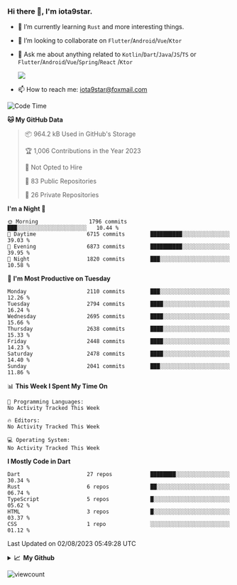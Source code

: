 ### Hi there 👋, I'm iota9star.

- 🌱 I’m currently learning `Rust` and more interesting things.
- 👯 I’m looking to collaborate on `Flutter`/`Android`/`Vue`/`Ktor`
- 💬 Ask me about anything related to `Kotlin`/`Dart`/`Java`/`JS`/`TS` or `Flutter`/`Android`/`Vue`/`Spring`/`React`
  /`Ktor`
  
  ![](https://github-readme-stats.vercel.app/api/top-langs?username=iota9star&show_icons=true&locale=en&layout=compact)
  
- 📫 How to reach me: [iota9star@foxmail.com](iota9star@foxmail.com)


<!--START_SECTION:waka-->
![Code Time](http://img.shields.io/badge/Code%20Time-3%2C090%20hrs%2054%20mins-blue)

**🐱 My GitHub Data** 

> 📦 964.2 kB Used in GitHub's Storage 
 > 
> 🏆 1,006 Contributions in the Year 2023
 > 
> 🚫 Not Opted to Hire
 > 
> 📜 83 Public Repositories 
 > 
> 🔑 26 Private Repositories 
 > 
**I'm a Night 🦉** 

```text
🌞 Morning                1796 commits        ███░░░░░░░░░░░░░░░░░░░░░░   10.44 % 
🌆 Daytime                6715 commits        ██████████░░░░░░░░░░░░░░░   39.03 % 
🌃 Evening                6873 commits        ██████████░░░░░░░░░░░░░░░   39.95 % 
🌙 Night                  1820 commits        ███░░░░░░░░░░░░░░░░░░░░░░   10.58 % 
```
📅 **I'm Most Productive on Tuesday** 

```text
Monday                   2110 commits        ███░░░░░░░░░░░░░░░░░░░░░░   12.26 % 
Tuesday                  2794 commits        ████░░░░░░░░░░░░░░░░░░░░░   16.24 % 
Wednesday                2695 commits        ████░░░░░░░░░░░░░░░░░░░░░   15.66 % 
Thursday                 2638 commits        ████░░░░░░░░░░░░░░░░░░░░░   15.33 % 
Friday                   2448 commits        ████░░░░░░░░░░░░░░░░░░░░░   14.23 % 
Saturday                 2478 commits        ████░░░░░░░░░░░░░░░░░░░░░   14.40 % 
Sunday                   2041 commits        ███░░░░░░░░░░░░░░░░░░░░░░   11.86 % 
```


📊 **This Week I Spent My Time On** 

```text
💬 Programming Languages: 
No Activity Tracked This Week

🔥 Editors: 
No Activity Tracked This Week

💻 Operating System: 
No Activity Tracked This Week
```

**I Mostly Code in Dart** 

```text
Dart                     27 repos            ████████░░░░░░░░░░░░░░░░░   30.34 % 
Rust                     6 repos             ██░░░░░░░░░░░░░░░░░░░░░░░   06.74 % 
TypeScript               5 repos             █░░░░░░░░░░░░░░░░░░░░░░░░   05.62 % 
HTML                     3 repos             █░░░░░░░░░░░░░░░░░░░░░░░░   03.37 % 
CSS                      1 repo              ░░░░░░░░░░░░░░░░░░░░░░░░░   01.12 % 
```




 Last Updated on 02/08/2023 05:49:28 UTC
<!--END_SECTION:waka-->

<details>
  <summary><b>📈&nbsp;&nbsp;My Github</b></summary>
  <br>
  <img src='https://github-profile-trophy.vercel.app/?username=iota9star'>
  <img src='https://bad-apple-github-readme.vercel.app/api?show_bg=1&username=iota9star&hide_title=true'>
  <img src='http://cr-skills-chart-widget.azurewebsites.net/api/api?username=iota9star'>
  <img src='https://github-readme-stats.vercel.app/api/wakatime?username=iota9star&layout=compact'>
</details>


![viewcount](https://count.getloli.com/get/@iota9star?theme=rule34)
